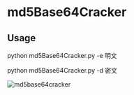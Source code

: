 # md5Base64Cracker

## Usage

python md5Base64Cracker.py -e 明文

python md5Base64Cracker.py -d 密文

![md5base64cracker](https://github.com/theLSA/md5Base64Cracker/raw/master/demo/md5base6407.png)
